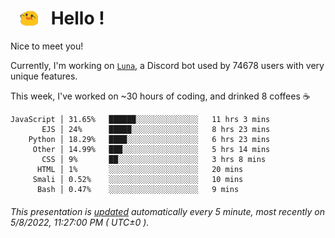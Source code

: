 <h1>   <img src="./spoink.gif" style="vertical-align:middle;" width="30px">   Hello ! </h1>

Nice to meet you!

Currently, I'm working on <a href='https://github.com/Asgarrrr/Luna'>`Luna`</a>, a Discord bot used by 74678 users with very unique features.

This week, I've worked on ~30 hours of coding, and drinked 8 coffees ☕

```
JavaScript │ 31.65%   ██████░░░░░░░░░░░░░░   11 hrs 3 mins
       EJS │ 24%      █████░░░░░░░░░░░░░░░   8 hrs 23 mins
    Python │ 18.29%   ████░░░░░░░░░░░░░░░░   6 hrs 23 mins
     Other │ 14.99%   ███░░░░░░░░░░░░░░░░░   5 hrs 14 mins
       CSS │ 9%       ██░░░░░░░░░░░░░░░░░░   3 hrs 8 mins
      HTML │ 1%       ░░░░░░░░░░░░░░░░░░░░   20 mins
     Smali │ 0.52%    ░░░░░░░░░░░░░░░░░░░░   10 mins
      Bash │ 0.47%    ░░░░░░░░░░░░░░░░░░░░   9 mins
```

###### This presentation is [updated](https://github.com/Asgarrrr) automatically every 5 minute, most recently on 5/8/2022, 11:27:00 PM ( UTC±0 ).